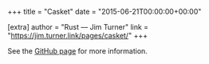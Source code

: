 +++
title = "Casket"
date = "2015-06-21T00:00:00+00:00"

[extra]
author = "Rust — Jim Turner"
link = "https://jim.turner.link/pages/casket/"
+++
<p>See the <a href="https://github.com/jturner314/casket">GitHub page</a> for more
information.</p>